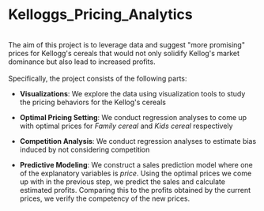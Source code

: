 # Kelloggs_Pricing_Analytics
<br>
The aim of this project is to leverage data and suggest "more promising" prices for Kellogg's cereals that would not only solidify Kellog's market dominance but also lead to increased profits.<br>
<br>
Specifically, the project consists of the following parts:  

* **Visualizations**: We explore the data using visualization tools to study the pricing behaviors for the Kellog's cereals


* **Optimal Pricing Setting**: We conduct regression analyses to come up with optimal prices for *Family cereal* and *Kids cereal* respectively 

* **Competition Analysis**: We conduct regression analyses to estimate bias induced by not considering competition

* **Predictive Modeling**: We construct a sales prediction model where one of the explanatory variables is *price*. Using the optimal prices we come up with in the previous step, we predict the sales and calculate estimated profits. Comparing this to the profits obtained by the current prices, we verify the competency of the new prices. 





